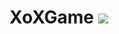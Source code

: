 # XoXGame <img src="https://img.icons8.com/external-tulpahn-outline-color-tulpahn/64/000000/external-game-valentines-day-tulpahn-outline-color-tulpahn.png"/>
